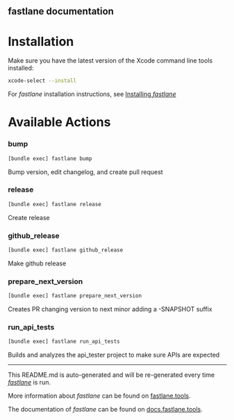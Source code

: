 fastlane documentation
----

# Installation

Make sure you have the latest version of the Xcode command line tools installed:

```sh
xcode-select --install
```

For _fastlane_ installation instructions, see [Installing _fastlane_](https://docs.fastlane.tools/#installing-fastlane)

# Available Actions

### bump

```sh
[bundle exec] fastlane bump
```

Bump version, edit changelog, and create pull request

### release

```sh
[bundle exec] fastlane release
```

Create release

### github_release

```sh
[bundle exec] fastlane github_release
```

Make github release

### prepare_next_version

```sh
[bundle exec] fastlane prepare_next_version
```

Creates PR changing version to next minor adding a -SNAPSHOT suffix

### run_api_tests

```sh
[bundle exec] fastlane run_api_tests
```

Builds and analyzes the api_tester project to make sure APIs are expected

----

This README.md is auto-generated and will be re-generated every time [_fastlane_](https://fastlane.tools) is run.

More information about _fastlane_ can be found on [fastlane.tools](https://fastlane.tools).

The documentation of _fastlane_ can be found on [docs.fastlane.tools](https://docs.fastlane.tools).

